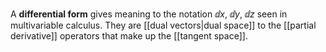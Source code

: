 A **differential form** gives meaning to the notation $\dd{x}$, $\dd{y}$, $\dd{z}$ seen in multivariable calculus. They are [[dual vectors|dual space]] to the [[partial derivative]] operators that make up the [[tangent space]]. 